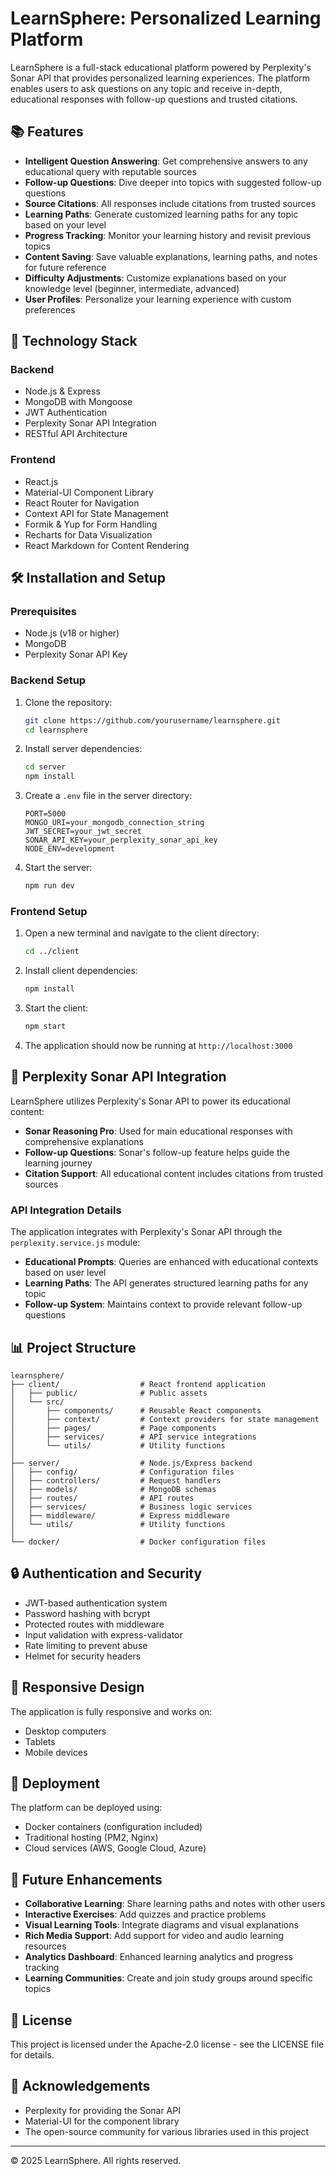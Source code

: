 # LearnSphere: Personalized Learning Platform

LearnSphere is a full-stack educational platform powered by Perplexity's Sonar API that provides personalized learning experiences. The platform enables users to ask questions on any topic and receive in-depth, educational responses with follow-up questions and trusted citations.

## 📚 Features

- **Intelligent Question Answering**: Get comprehensive answers to any educational query with reputable sources
- **Follow-up Questions**: Dive deeper into topics with suggested follow-up questions
- **Source Citations**: All responses include citations from trusted sources
- **Learning Paths**: Generate customized learning paths for any topic based on your level
- **Progress Tracking**: Monitor your learning history and revisit previous topics
- **Content Saving**: Save valuable explanations, learning paths, and notes for future reference
- **Difficulty Adjustments**: Customize explanations based on your knowledge level (beginner, intermediate, advanced)
- **User Profiles**: Personalize your learning experience with custom preferences

## 🚀 Technology Stack

### Backend
- Node.js & Express
- MongoDB with Mongoose
- JWT Authentication
- Perplexity Sonar API Integration
- RESTful API Architecture

### Frontend
- React.js
- Material-UI Component Library
- React Router for Navigation
- Context API for State Management
- Formik & Yup for Form Handling
- Recharts for Data Visualization
- React Markdown for Content Rendering

## 🛠️ Installation and Setup

### Prerequisites
- Node.js (v18 or higher)
- MongoDB
- Perplexity Sonar API Key

### Backend Setup
1. Clone the repository:
   ```bash
   git clone https://github.com/yourusername/learnsphere.git
   cd learnsphere
   ```

2. Install server dependencies:
   ```bash
   cd server
   npm install
   ```

3. Create a `.env` file in the server directory:
   ```
   PORT=5000
   MONGO_URI=your_mongodb_connection_string
   JWT_SECRET=your_jwt_secret
   SONAR_API_KEY=your_perplexity_sonar_api_key
   NODE_ENV=development
   ```

4. Start the server:
   ```bash
   npm run dev
   ```

### Frontend Setup
1. Open a new terminal and navigate to the client directory:
   ```bash
   cd ../client
   ```

2. Install client dependencies:
   ```bash
   npm install
   ```

3. Start the client:
   ```bash
   npm start
   ```

4. The application should now be running at `http://localhost:3000`

## 🎯 Perplexity Sonar API Integration

LearnSphere utilizes Perplexity's Sonar API to power its educational content:

- **Sonar Reasoning Pro**: Used for main educational responses with comprehensive explanations
- **Follow-up Questions**: Sonar's follow-up feature helps guide the learning journey
- **Citation Support**: All educational content includes citations from trusted sources

### API Integration Details

The application integrates with Perplexity's Sonar API through the `perplexity.service.js` module:

- **Educational Prompts**: Queries are enhanced with educational contexts based on user level
- **Learning Paths**: The API generates structured learning paths for any topic
- **Follow-up System**: Maintains context to provide relevant follow-up questions

## 📊 Project Structure

```
learnsphere/
├── client/                  # React frontend application
│   ├── public/              # Public assets
│   └── src/
│       ├── components/      # Reusable React components
│       ├── context/         # Context providers for state management
│       ├── pages/           # Page components
│       ├── services/        # API service integrations
│       └── utils/           # Utility functions
│
├── server/                  # Node.js/Express backend
│   ├── config/              # Configuration files
│   ├── controllers/         # Request handlers
│   ├── models/              # MongoDB schemas
│   ├── routes/              # API routes
│   ├── services/            # Business logic services
│   ├── middleware/          # Express middleware
│   └── utils/               # Utility functions
│
└── docker/                  # Docker configuration files
```

## 🔒 Authentication and Security

- JWT-based authentication system
- Password hashing with bcrypt
- Protected routes with middleware
- Input validation with express-validator
- Rate limiting to prevent abuse
- Helmet for security headers

## 📱 Responsive Design

The application is fully responsive and works on:
- Desktop computers
- Tablets
- Mobile devices

## 🔄 Deployment

The platform can be deployed using:
- Docker containers (configuration included)
- Traditional hosting (PM2, Nginx)
- Cloud services (AWS, Google Cloud, Azure)

## 🚧 Future Enhancements

- **Collaborative Learning**: Share learning paths and notes with other users
- **Interactive Exercises**: Add quizzes and practice problems
- **Visual Learning Tools**: Integrate diagrams and visual explanations
- **Rich Media Support**: Add support for video and audio learning resources
- **Analytics Dashboard**: Enhanced learning analytics and progress tracking
- **Learning Communities**: Create and join study groups around specific topics

## 📝 License

This project is licensed under the Apache-2.0 license - see the LICENSE file for details.

## 🙏 Acknowledgements

- Perplexity for providing the Sonar API
- Material-UI for the component library
- The open-source community for various libraries used in this project

---

&copy; 2025 LearnSphere. All rights reserved.
